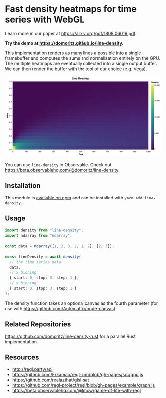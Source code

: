 # Fast density heatmaps for time series with WebGL

Learn more in our paper at https://arxiv.org/pdf/1808.06019.pdf. 

**Try the demo at https://domoritz.github.io/line-density.**

This implementation renders as many lines a possible into a single framebuffer and computes the sums and normalization entirely on the GPU. The multiple heatmaps are eventually collected into a single output buffer. We can then render the buffer with the tool of our choice (e.g. Vega).

<a href="https://domoritz.github.io/line-density">
    <img src="https://raw.githubusercontent.com/domoritz/line-density/master/screenshot.png" width="600"></img>
</a>

You can use `line-density` in Observable. Check out https://beta.observablehq.com/@domoritz/line-density. 

## Installation

This module is [available on npm](https://www.npmjs.com/package/line-density) and can be installed with `yarn add line-density`.

## Usage

```ts
import density from "line-density";
import ndarray from "ndarray";

const data = ndarray([1, 2, 3, 2, 1, 2], [2, 3]);

const lineDensity = await density(
  // the time series data
  data,
  // x binning
  { start: 0, stop: 3, step: 1 },
  // y binning
  { start: 0, stop: 3, step: 1 }
);
```

The density function takes an optional canvas as the fourth parameter (for use with https://github.com/Automattic/node-canvas).

## Related Repositories

https://github.com/domoritz/line-density-rust for a parallel Rust implementation.

## Resources

- http://regl.party/api
- https://github.com/Erkaman/regl-cnn/blob/gh-pages/src/gpu.js
- https://github.com/realazthat/glsl-sat
- https://github.com/regl-project/regl/blob/gh-pages/example/graph.js
- https://beta.observablehq.com/@tmcw/game-of-life-with-regl

